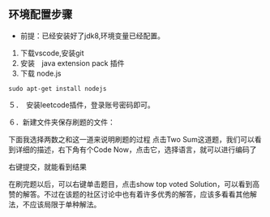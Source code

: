 ## 环境配置步骤

* 前提：已经安装好了jdk8,环境变量已经配置。

1. 下载vscode,安装git
2. 安装　java extension pack 插件
3. 下载 node.js 
```
sudo apt-get install nodejs
```
５．　安装leetcode插件，登录账号密码即可。

６．新建文件夹保存刷题的文件：

下面我选择两数之和这一道来说明刷题的过程
点击Two Sum这道题，我们可以看到详细的描述，右下角有个Code Now，点击它，选择语言，就可以进行编码了

右键提交，就能看到结果

在刷完题以后，可以右键单击题目，点击show top voted Solution，可以看到高赞的解答。不过在该题的社区讨论中也有着许多优秀的解答，应该多看看其他解法，不应该局限于单种解法。